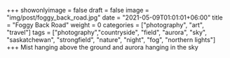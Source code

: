 +++
showonlyimage = false
draft = false
image = "img/post/foggy_back_road.jpg"
date = "2021-05-09T01:01:01+06:00"
title = "Foggy Back Road"
weight = 0
categories = ["photography", "art", "travel"]
tags = ["photography","countryside", "field", "aurora", "sky", "saskatchewan", "strongfield", "nature", "night", "fog", "northern lights"]
+++
Mist hanging above the ground and aurora hanging in the sky
<!--more-->